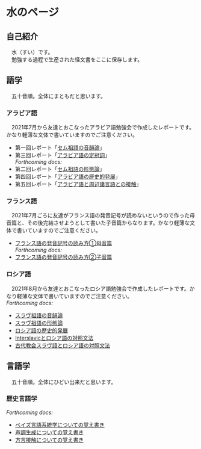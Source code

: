 # 水のページ
## 自己紹介
　水（すい）です。  
　勉強する過程で生産された怪文書をここに保存します。

## 語学
　五十音順。全体にまともだと思います。
### アラビア語
　2021年7月から友達とおこなったアラビア語勉強会で作成したレポートです。かなり軽薄な文体で書いていますのでご注意ください。
* 第一回レポート「[セム祖語の音韻論](https://swinrai.github.io/lang-files/アラビア語勉強会第一回レポート「セム祖語の音韻論」.pdf)」
* 第三回レポート「[アラビア語の定冠詞](https://swinrai.github.io/lang-files/アラビア語勉強会第三回レポート「アラビア語の定冠詞」.pdf)」  
 _Forthcoming docs:_
* 第二回レポート「[セム祖語の形態論]()」
* 第四回レポート「[アラビア語の歴史的発展]()」
* 第五回レポート「[アラビア語と周辺諸言語との接触]()」
### フランス語
　2021年7月ごろに友達がフランス語の発音記号が読めないというので作った母音篇と、その後完結させようとして書いた子音篇からなります。かなり軽薄な文体で書いていますのでご注意ください。
* [フランス語の発音記号の読み方①母音篇](https://swinrai.github.io/lang-files/フランス語の発音記号の読み方①母音篇.pdf)  
_Forthcoming docs:_
* [フランス語の発音記号の読み方②子音篇]()
### ロシア語
　2021年8月から友達とおこなったロシア語勉強会で作成したレポートです。かなり軽薄な文体で書いていますのでご注意ください。  
_Forthcoming docs:_
* [スラヴ祖語の音韻論]()
* [スラヴ祖語の形態論]()
* [ロシア語の歴史的発展]()
* [Interslavicとロシア語の対照文法]()
* [古代教会スラヴ語とロシア語の対照文法]()

## 言語学
　五十音順。全体にひどい出来だと思います。
### 歴史言語学
 _Forthcoming docs:_
* [ベイズ言語系統学についての覚え書き]()
* [声調生成についての覚え書き]()
* [方言接触についての覚え書き]()